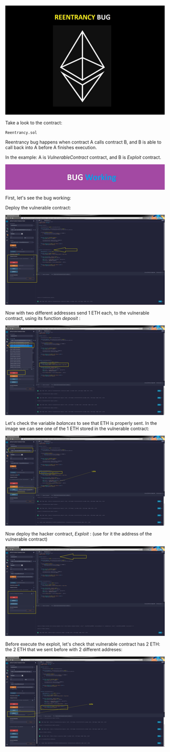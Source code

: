 [![](https://github.com/ethsecurityexamples/Re-entrancy/blob/main/1.jpg)](https://github.com/ethsecurityexamples/Re-entrancy/blob/main/1.jpg//)

Take a look to the contract:

    Reentrancy.sol

Reentrancy bug happens when contract A calls contract B, and B is able to call back into A before A finishes execution.

In the example: A is *VulnerableContract* contract, and B is *Exploit* contract.


[![](https://github.com/ethsecurityexamples/Re-entrancy/blob/main/2.jpg)](https://github.com/ethsecurityexamples/Re-entrancy/blob/main/2.jpg/)

First, let's see the bug working:

Deploy the vulnerable contract:

[![](https://github.com/ethsecurityexamples/Re-entrancy/blob/main/3.jpg)](https://github.com/ethsecurityexamples/Re-entrancy/blob/main/3.jpg)

Now with two different addresses send 1 ETH each, to the vulnerable contract, using its function *deposit* :

[![](https://github.com/ethsecurityexamples/Re-entrancy/blob/main/4.jpg)](https://github.com/ethsecurityexamples/Re-entrancy/blob/main/4.jpg)

Let's check the variable *balances* to see that ETH is properly sent.
In the image we can see one of the 1 ETH stored in the vulnerable contract:

[![](https://github.com/ethsecurityexamples/Re-entrancy/blob/main/5.jpg)](https://github.com/ethsecurityexamples/Re-entrancy/blob/main/5.jpg/)

Now deploy the hacker contract, *Exploit* :
(use for it the address of the vulnerable contract)

[![](https://github.com/ethsecurityexamples/Re-entrancy/blob/main/6.jpg)](https://github.com/ethsecurityexamples/Re-entrancy/blob/main/6.jpg)



Before execute the exploit, let's check that vulnerable contract has 2 ETH: the 2 ETH that we sent before with 2 different addreses:

[![](https://github.com/ethsecurityexamples/Re-entrancy/blob/main/7.jpg)](https://github.com/ethsecurityexamples/Re-entrancy/blob/main/7.jpg)